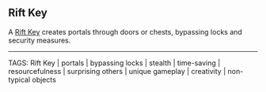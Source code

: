 ## Rift Key

A [Rift Key](../Artifacts/Rift_Key.md) creates portals through doors or chests, bypassing locks and security measures. 

---
TAGS: Rift Key | portals | bypassing locks | stealth | time-saving | resourcefulness | surprising others | unique gameplay | creativity | non-typical objects

